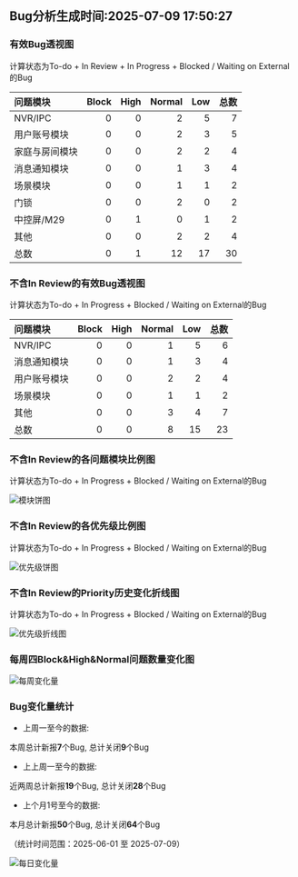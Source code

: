 ## Bug分析生成时间:2025-07-09 17:50:27

### 有效Bug透视图 

计算状态为To-do + In Review + In Progress + Blocked / Waiting on External的Bug 

| 问题模块    |   Block |   High |   Normal |   Low |   总数 |
|:--------|--------:|-------:|---------:|------:|-----:|
| NVR/IPC |       0 |      0 |        2 |     5 |    7 |
| 用户账号模块  |       0 |      0 |        2 |     3 |    5 |
| 家庭与房间模块 |       0 |      0 |        2 |     2 |    4 |
| 消息通知模块  |       0 |      0 |        1 |     3 |    4 |
| 场景模块    |       0 |      0 |        1 |     1 |    2 |
| 门锁      |       0 |      0 |        2 |     0 |    2 |
| 中控屏/M29 |       0 |      1 |        0 |     1 |    2 |
| 其他      |       0 |      0 |        2 |     2 |    4 |
| 总数      |       0 |      1 |       12 |    17 |   30 |

### 不含In Review的有效Bug透视图 

计算状态为To-do + In Progress + Blocked / Waiting on External的Bug 

| 问题模块    |   Block |   High |   Normal |   Low |   总数 |
|:--------|--------:|-------:|---------:|------:|-----:|
| NVR/IPC |       0 |      0 |        1 |     5 |    6 |
| 消息通知模块  |       0 |      0 |        1 |     3 |    4 |
| 用户账号模块  |       0 |      0 |        2 |     2 |    4 |
| 场景模块    |       0 |      0 |        1 |     1 |    2 |
| 其他      |       0 |      0 |        3 |     4 |    7 |
| 总数      |       0 |      0 |        8 |    15 |   23 |

### 不含In Review的各问题模块比例图 

计算状态为To-do + In Progress + Blocked / Waiting on External的Bug 

![模块饼图](https://testingnas.com/d/Local/Bug%E5%8A%A8%E6%80%81%E5%88%86%E6%9E%90/img/modules_pie_chart.png?sign=JFN8wNh5Tt_Yt6DuRgCV_eRMh1vKQMsiuA6j-sxsQo0=:0)

### 不含In Review的各优先级比例图 

计算状态为To-do + In Progress + Blocked / Waiting on External的Bug 

![优先级饼图](https://testingnas.com/d/Local/Bug%E5%8A%A8%E6%80%81%E5%88%86%E6%9E%90/img/priority_pie_chart.png?sign=YUV_tIjiNq9K1-ph7_YC6FpIKVxqSVthESZJsyMDeJI=:0)

### 不含In Review的Priority历史变化折线图

计算状态为To-do + In Progress + Blocked / Waiting on External的Bug 

![优先级折线图](https://testingnas.com/d/Local/Bug%E5%8A%A8%E6%80%81%E5%88%86%E6%9E%90/img/priority_history_line_chart.png?sign=TtSD3dKvzP3g3RwWGLpg2J559C6FyBvu6MpvgKRHs5E=:0)

### 每周四Block&High&Normal问题数量变化图

![每周变化量](https://testingnas.com/d/Local/Bug%E5%8A%A8%E6%80%81%E5%88%86%E6%9E%90/img/thursday_weekly_analysis_chart.png?sign=7k8PlH57aJksKa6a9cELN9SJxh5H02jCzeV1u9jVYpM=:0)

### Bug变化量统计

- 上周一至今的数据:

本周总计新报**7**个Bug, 总计关闭**9**个Bug

- 上上周一至今的数据:

近两周总计新报**19**个Bug, 总计关闭**28**个Bug

- 上个月1号至今的数据:

本月总计新报**50**个Bug, 总计关闭**64**个Bug

（统计时间范围：2025-06-01 至 2025-07-09）

![每日变化量](https://testingnas.com/d/Local/Bug%E5%8A%A8%E6%80%81%E5%88%86%E6%9E%90/img/bug_variation_line_chart.png?sign=BLTrwUIkBL05y-VMIvGBph5Ko03C7Gx-K6lBCbTWz3Y=:0)

